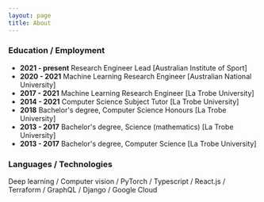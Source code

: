 ```yaml
---
layout: page
title: About
---
```


###  Education / Employment
- __2021 - present__ Research Engineer Lead [Australian Institute of Sport]
- __2020 - 2021__ Machine Learning Research Engineer [Australian National University]
- __2017 - 2021__ Machine Learning Research Engineer [La Trobe University]
- __2014 - 2021__ Computer Science Subject Tutor  [La Trobe University]
- __2018__ Bachelor's degree, Computer Science Honours [La Trobe University]
- __2013 - 2017__ Bachelor's degree, Science (mathematics) [La Trobe University]
- __2013 - 2017__ Bachelor's degree, Computer Science [La Trobe University]

### Languages / Technologies
Deep learning / Computer vision / PyTorch / Typescript / React.js / Terraform / GraphQL / Django / Google Cloud
